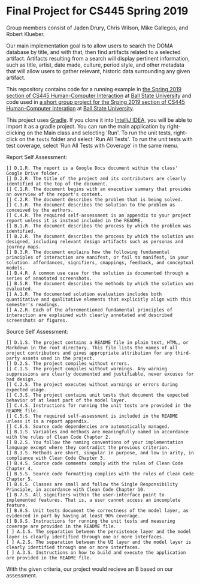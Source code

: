 # Final Project for CS445 Spring 2019
Group members consist of Jaden Drury, Chris Wilson, Mike Gallegos, and Robert Klueber.

Our main implementation goal is to allow users to search the DOMA database by title, and with that, then find artifacts related to a selected artifact. Artifacts resulting from a search will display pertinent information, such as title, artist, date made, culture, period style, and other metadata that will allow users to gather relevant, historic data surrounding any given artifact. 

This repository contains code for a running example in 
[the Spring 2019 section of CS445 Human-Computer Interaction](http://www.cs.bsu.edu/~pvgestwicki/courses/cs445Sp19/)
at [Ball State University](https://www.bsu.edu)
and code used in
[a short group project for the Srping 2019 section of CS445 Human-Computer Interation](https://github.com/bsu-cs-hci/Drury-Wilson-shortproject)
at [Ball State University](https://www.bsu.edu).

This project uses [Gradle](https://gradle.org/). If you clone it into [IntelliJ IDEA](https://www.jetbrains.com/idea/), 
you will be able to import it as a gradle project. 
You can run the main application by right-clicking on the Main class and selecting 'Run'. To run the unit tests, right-click on the `tests` folder and select 'Run All Tests'. To run the unit tests with test coverage, select 'Run All Tests with Coverage' in the same menu.


Report Self Assessment:

    [] D.1.R. The report is a Google Docs document within the class' Google Drive folder.
    [] D.2.R. The title of the project and its contributors are clearly identified at the top of the document.
    [] C.1.R. The document begins with an executive summary that provides an overview of the report's content.
    [] C.2.R. The document describes the problem that is being solved.
    [] C.3.R. The document describes the solution to the problem as conceived by the authors.
    [] C.4.R. The required self-assessment is an appendix to your project report unless it is instead included in the README.
    [] B.1.R. The document describes the process by which the problem was identified.
    [] B.2.R. The document describes the process by which the solution was designed, including relevant design artifacts such as personas and journey maps.
    [] B.3.R. The document explains how the following fundamental principles of interaction are manifest, or fail to manifest, in your solution: affordances, signifiers, cmappings, feedback, and conceptual models.
    [] B.4.R. A common use case for the solution is documented through a series of annotated screenshots.
    [] B.5.R. The document describes the methods by which the solution was evaluated.
    [] A.1.R. The documented solution evaluation includes both quantitative and qualitative elements that explicitly align with this semester's readings.
    [] A.2.R. Each of the aforementioned fundamental principles of interaction are explained with clearly annotated and described screenshots or figures.


Source Self Assessment:

    [] D.1.S. The project contains a README file in plain text, HTML, or Markdown in the root directory. This file lists the names of all project contributors and gives appropriate attribution for any third-party assets used in the project.
    [] D.2.S. The project compiles without errors.
    [] C.1.S. The project compiles without warnings. Any warning suppressions are clearly documented and justifiable, never excuses for bad design.
    [] C.2.S. The project executes without warnings or errors during expected usage.
    [] C.3.S. The project contains unit tests that document the expected behavior of at least part of the model layer.
    [] C.4.S. Instructions for running the unit tests are provided in the README file.
    [] C.5.S. The required self-assessment is included in the README unless it is a report appendix.
    [] C.6.S. Source code dependencies are automatically managed.
    [] B.1.S. Variables and methods are meaningfully named in accordance with the rules of Clean Code Chapter 2.
    [] B.2.S. You follow the naming conventions of your implementation language except where they contradict the previous criterion.
    [] B.3.S. Methods are short, singular in purpose, and low in arity, in compliance with Clean Code Chapter 3.
    [] B.4.S. Source code comments comply with the rules of Clean Code Chapter 4.
    [] B.5.S. Source code formatting complies with the rules of Clean Code Chapter 5.
    [] B.6.S. Classes are small and follow the Single Responsibility Principle, in accordance with Clean Code Chapter 10.
    [] B.7.S. All signifiers within the user-interface point to implemented features. That is, a user cannot access an incomplete feature.
    [] B.8.S. Unit tests document the correctness of the model layer, as evidenced in part by having at least 90% coverage.
    [] B.9.S. Instructions for running the unit tests and measuring coverage are provided in the README file.
    [ ] A.1.S. The separation between the persistence layer and the model layer is clearly identified through one or more interfaces.
    [ ] A.2.S. The separation between the UI layer and the model layer is clearly identified through one or more interfaces.
    [ ] A.3.S. Instructions on how to build and execute the application are provided in the README file.

With the given criteria, our project would recieve an B based on our assessment.
